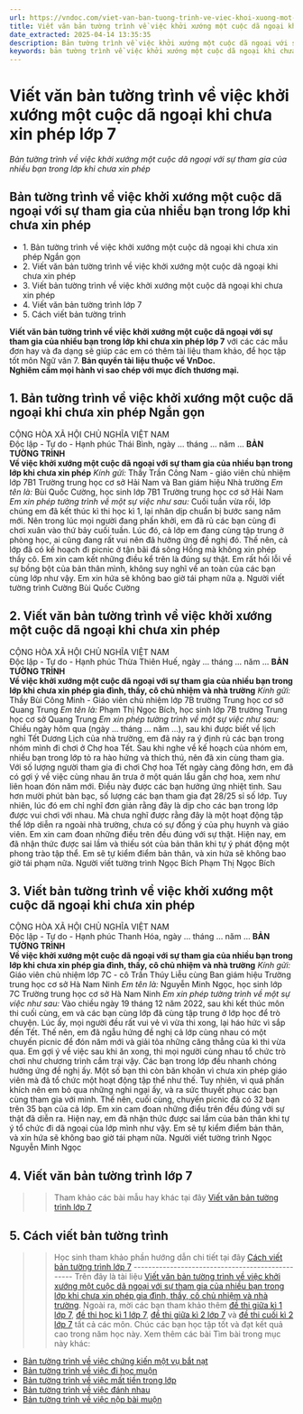 ```yaml
---
url: https://vndoc.com/viet-van-ban-tuong-trinh-ve-viec-khoi-xuong-mot-cuoc-da-ngoai-khi-chua-xin-phep-lop-7-284361
title: Viết văn bản tường trình về việc khởi xướng một cuộc dã ngoại khi chưa xin phép lớp 7 - Bản tường trình về việc khởi xướng một cuộc dã ngoại với sự tham gia của nhiều bạn trong lớp khi chưa xin phép - VnDoc.com
date_extracted: 2025-04-14 13:35:35
description: Bản tường trình về việc khởi xướng một cuộc dã ngoại với sự tham gia của nhiều bạn trong lớp khi chưa xin phép lớp 7 được biên soạn nhằm giúp các em HS đạt kết quả tốt trong quá trình làm bài tập và học tập môn Ngữ văn lớp 7.
keywords: bản tường trình về việc khởi xướng một cuộc dã ngoại khi chưa xin phép,viết bản tường trình về việc khởi xướng một cuộc dã ngoại khi chưa xin phép,viết bản tường trình về việc khởi xướng một cuộc dã ngoại khi chưa xin phép ngắn gọn,viết văn bản tường trình về việc khởi xướng một cuộc dã ngoại với sự tham gia của nhiều bạn trong lớp khi chưa xin phép,viết bản tường trình,viết văn bản tường trình,viết văn bản tường trình lớp 7,bản tường trình lớp 7
---
```


# Viết văn bản tường trình về việc khởi xướng một cuộc dã ngoại khi chưa xin phép lớp 7
 _Bản tường trình về việc khởi xướng một cuộc dã ngoại với sự tham gia của nhiều bạn trong lớp khi chưa xin phép_
## **Bản tường trình về việc khởi xướng một cuộc dã ngoại với sự tham gia của nhiều bạn trong lớp khi chưa xin phép**
  * 1\. Bản tường trình về việc khởi xướng một cuộc dã ngoại khi chưa xin phép Ngắn gọn
  * 2\. Viết văn bản tường trình về việc khởi xướng một cuộc dã ngoại khi chưa xin phép
  * 3\. Viết bản tường trình về việc khởi xướng một cuộc dã ngoại khi chưa xin phép
  * 4\. Viết văn bản tường trình lớp 7
  * 5\. Cách viết bản tường trình

**Viết văn bản tường trình về việc khởi xướng một cuộc dã ngoại với sự tham gia của nhiều bạn trong lớp khi chưa xin phép lớp 7** với các các mẫu đơn hay và đa dạng sẽ giúp các em có thêm tài liệu tham khảo, để học tập tốt môn Ngữ văn 7.
**Bản quyền tài liệu thuộc về VnDoc.  
Nghiêm cấm mọi hành vi sao chép với mục đích thương mại.**
## **1\. Bản tường trình về việc khởi xướng một cuộc dã ngoại khi chưa xin phép Ngắn gọn**
CỘNG HÒA XÃ HỘI CHỦ NGHĨA VIỆT NAM  
Độc lập - Tự do - Hạnh phúc
Thái Bình, ngày … tháng … năm …
**BẢN TƯỜNG TRÌNH**  
**Về việc khởi xướng một cuộc dã ngoại với sự tham gia của nhiều bạn trong lớp khi chưa xin phép**
 _Kính gửi:_ Thầy Trần Công Nam - giáo viên chủ nhiệm lớp 7B1 Trường trung học cơ sở Hải Nam và Ban giám hiệu Nhà trường
 _Em tên là:_ Bùi Quốc Cường, học sinh lớp 7B1 Trường trung học cơ sở Hải Nam
 _Em xin phép tường trình về một sự việc như sau:_ Cuối tuần vừa rồi, lớp chúng em đã kết thúc kì thi học kì 1, lại nhân dịp chuẩn bị bước sang năm mới. Nên trong lúc mọi người đang phấn khởi, em đã rủ các bạn cùng đi chơi xuân vào thứ bảy cuối tuần. Lúc đó, cả lớp em đang cùng tập trung ở phòng học, ai cũng đang rất vui nên đã hưởng ứng đề nghị đó. Thế nên, cả lớp đã có kế hoạch đi picnic ở tận bãi đá sông Hồng mà không xin phép thầy cô.
Em xin cam kết những điều kể trên là đúng sự thật. Em rất hối lỗi về sự bồng bột của bản thân mình, không suy nghĩ về an toàn của các bạn cùng lớp như vậy. Em xin hứa sẽ không bao giờ tái phạm nữa ạ.
Người viết tường trình
Cường
Bùi Quốc Cường
## **2\. Viết văn bản tường trình về việc khởi xướng một cuộc dã ngoại khi chưa xin phép**
CỘNG HÒA XÃ HỘI CHỦ NGHĨA VIỆT NAM  
Độc lập - Tự do - Hạnh phúc
Thừa Thiên Huế, ngày ... tháng ... năm ...
**BẢN TƯỜNG TRÌNH**  
**Về việc khởi xướng một cuộc dã ngoại với sự tham gia của nhiều bạn trong lớp khi chưa xin phép gia đình, thầy, cô chủ nhiệm và nhà trường**
 _Kính gửi:_ Thầy Bùi Công Minh - Giáo viên chủ nhiệm lớp 7B trường Trung học cơ sở Quang Trung
 _Em tên là:_ Phạm Thị Ngọc Bích, học sinh lớp 7B trường Trung học cơ sở Quang Trung
 _Em xin phép tường trình về một sự việc như sau:_
Chiều ngày hôm qua \(ngày ... tháng ... năm ...\), sau khi được biết về lịch nghỉ Tết Dương Lịch của nhà trường, em đã nảy ra ý định rủ các bạn trong nhóm mình đi chơi ở Chợ hoa Tết. Sau khi nghe về kế hoạch của nhóm em, nhiều bạn trong lớp tỏ ra hào hứng và thích thú, nên đã xin cùng tham gia.
Với số lượng người tham gia đi chơi Chợ hoa Tết ngày càng đông hơn, em đã có gợi ý về việc cùng nhau ăn trưa ở một quán lẩu gần chợ hoa, xem như liên hoan đón năm mới. Điều này được các bạn hưởng ứng nhiệt tình. Sau hơn mười phút bàn bạc, số lượng các bạn tham gia đạt 28/25 sỉ số lớp. Tuy nhiên, lúc đó em chỉ nghĩ đơn giản rằng đây là dịp cho các bạn trong lớp được vui chơi với nhau. Mà chưa nghĩ được rằng đây là một hoạt động tập thể lớp diễn ra ngoài nhà trường, chưa có sự đồng ý của phụ huynh và giáo viên.
Em xin cam đoan những điều trên đều đúng với sự thật. Hiện nay, em đã nhận thức được sai lầm và thiếu sót của bản thân khi tự ý phát động một phong trào tập thể. Em sẽ tự kiểm điểm bản thân, và xin hứa sẽ không bao giờ tái phạm nữa.
Người viết tường trình
Ngọc Bích
Phạm Thị Ngọc Bích
## **3\. Viết bản tường trình về việc khởi xướng một cuộc dã ngoại khi chưa xin phép**
CỘNG HÒA XÃ HỘI CHỦ NGHĨA VIỆT NAM  
Độc lập - Tự do - Hạnh phúc
Thanh Hóa, ngày … tháng … năm …
**BẢN TƯỜNG TRÌNH**  
**Về việc khởi xướng một cuộc dã ngoại với sự tham gia của nhiều bạn trong lớp khi chưa xin phép gia đình, thầy, cô chủ nhiệm và nhà trường**
 _Kính gửi:_ Giáo viên chủ nhiệm lớp 7C - cô Trần Thúy Liễu cùng Ban giám hiệu Trường trung học cơ sở Hà Nam Ninh
 _Em tên là:_ Nguyễn Minh Ngọc, học sinh lớp 7C Trường trung học cơ sở Hà Nam Ninh
 _Em xin phép tường trình về một sự việc như sau:_
Vào chiều ngày 19 tháng 12 năm 2022, sau khi kết thúc môn thi cuối cùng, em và các bạn cùng lớp đã cùng tập trung ở lớp học để trò chuyện. Lúc ấy, mọi người đều rất vui vẻ vì vừa thi xong, lại háo hức vì sắp đến Tết. Thế nên, em đã ngẫu hứng đề nghị cả lớp cùng nhau có một chuyến picnic để đón năm mới và giải tỏa những căng thẳng của kì thi vừa qua. Em gợi ý về việc sau khi ăn xong, thì mọi người cùng nhau tổ chức trò chơi như chương trình cắm trại vậy. Các bạn trong lớp đều nhanh chóng hưởng ứng đề nghị ấy. Một số bạn thì còn băn khoăn vì chưa xin phép giáo viên mà đã tổ chức một hoạt động tập thể như thế. Tuy nhiên, vì quá phấn khích nên em bỏ qua những nghi ngại ấy, và ra sức thuyết phục các bạn cùng tham gia với mình. Thế nên, cuối cùng, chuyến picnic đã có 32 bạn trên 35 bạn của cả lớp.
Em xin cam đoan những điều trên đều đúng với sự thật đã diễn ra. Hiện nay, em đã nhận thức được sai lầm của bản thân khi tự ý tổ chức đi dã ngoại của lớp mình như vậy. Em sẽ tự kiểm điểm bản thân, và xin hứa sẽ không bao giờ tái phạm nữa.
Người viết tường trình
Ngọc
Nguyễn Minh Ngọc
## **4\. Viết văn bản tường trình lớp 7**
>> Tham khảo các bài mẫu hay khác tại đây [Viết văn bản tường trình lớp 7](<https://vndoc.com/viet-van-ban-tuong-trinh-lop-7-284354>)
## **5\. Cách viết bản tường trình**
>> Học sinh tham khảo phần hướng dẫn chi tiết tại đây [Cách viết bản tường trình lớp 7](<https://vndoc.com/cach-viet-ban-tuong-trinh-lop-7-284350>)
\-------------------------------------------------
Trên đây là tài liệu [Viết văn bản tường trình về việc khởi xướng một cuộc dã ngoại với sự tham gia của nhiều bạn trong lớp khi chưa xin phép gia đình, thầy, cô chủ nhiệm và nhà trường](<https://vndoc.com/viet-van-ban-tuong-trinh-ve-viec-khoi-xuong-mot-cuoc-da-ngoai-khi-chua-xin-phep-lop-7-284361>). Ngoài ra, mời các bạn tham khảo thêm [đề thi giữa kì 1 lớp 7](<https://vndoc.com/de-thi-giua-ki-1-lop7>), [đề thi học kì 1 lớp 7](<https://vndoc.com/de-thi-hoc-ki-1-lop7>), [đề thi giữa kì 2 lớp 7](<https://vndoc.com/de-thi-giua-ki-2-lop7>) và [đề thi cuối kì 2 lớp 7](<https://vndoc.com/de-thi-hoc-ki-2-lop7>) tất cả các môn. Chúc các bạn học tập tốt và đạt kết quả cao trong năm học này.
Xem thêm các bài Tìm bài trong mục này khác:
  * [Bản tường trình về việc chứng kiến một vụ bắt nạt](</viet-van-ban-tuong-trinh-ve-viec-chung-kien-mot-vu-bat-nat-trong-truong-hoc-lop-7-284362>)
  * [Bản tường trình về việc đi học muộn](</viet-van-ban-tuong-trinh-ve-viec-di-hoc-muon-lop-7-311620>)
  * [Bản tường trình về việc mất tiền trong lớp](</viet-van-ban-tuong-trinh-ve-viec-mat-tien-trong-lop-311621>)
  * [Bản tường trình về việc đánh nhau](</viet-van-ban-tuong-trinh-ve-viec-danh-nhau-lop-7-311622>)
  * [Bản tường trình về việc nộp bài muộn](</viet-van-ban-tuong-trinh-ve-viec-nop-bai-muon-lop-7-311623>)

